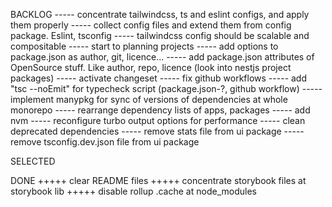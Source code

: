 BACKLOG
----- concentrate tailwindcss, ts and eslint configs, and apply them properly
----- collect config files and extend them from config package. Eslint, tsconfig
----- tailwindcss config should be scalable and compositable
----- start to planning projects
----- add options to package.json as author, git, licence...
----- add package.json attributes of OpenSource stuff. Like author, repo, licence (look into nestjs project packages)
----- activate changeset
----- fix github workflows
----- add "tsc --noEmit" for typecheck script (package.json-?, github workflow)
----- implement manypkg for sync of versions of dependencies at whole monorepo
----- rearrange dependency lists of apps, packages
----- add nvm
----- reconfigure turbo output options for performance
----- clean deprecated dependencies
----- remove stats file from ui package
----- remove tsconfig.dev.json file from ui package

SELECTED

DONE
+++++ clear README files
+++++ concentrate storybook files at storybook lib
+++++ disable rollup .cache at node_modules
